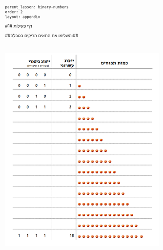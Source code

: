 ```
parent_lesson: binary-numbers
order: 2
layout: appendix
```

#דף פעילות 1#

##השלימו את התאים הריקים בטבלה:##

<br>
<br>

<div id="container" align="center">
  <img class="img-responsive" src="img08.png" title=""/>
</div>
<br>
<br>

<br>
<br>
<br>
<br>
